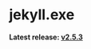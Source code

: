 jekyll.exe
==========

**Latest release: [v2.5.3](https://github.com/altbdoor/jekyll-exe/releases/tag/stable-v2.5.3)**
